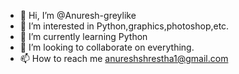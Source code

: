 - 👋 Hi, I’m @Anuresh-greylike
- 👀 I’m interested in Python,graphics,photoshop,etc.
- 🌱 I’m currently learning Python
- 💞️ I’m looking to collaborate on everything.
- 📫 How to reach me anureshshrestha1@gmail.com

<!---
Anuresh-greylike/Anuresh-greylike is a ✨ special ✨ repository because its `README.md` (this file) appears on your GitHub profile.
You can click the Preview link to take a look at your changes.
--->
